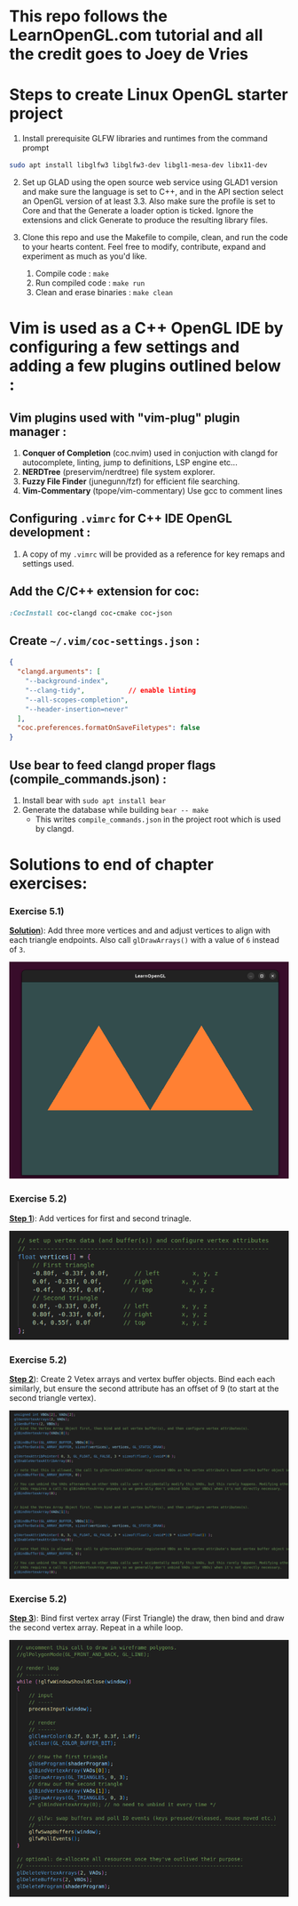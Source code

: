 

# This repo follows the LearnOpenGL.com tutorial and all the credit goes to Joey de Vries

# Steps to create Linux OpenGL starter project

1) Install prerequisite GLFW libraries and runtimes from the command prompt
```bash
sudo apt install libglfw3 libglfw3-dev libgl1-mesa-dev libx11-dev
```
2) Set up GLAD using the open source web service using GLAD1 version and make sure the language is set to C++, and in the API section select an OpenGL version of at least 3.3. Also make sure the profile is set to Core and that the Generate a loader option is ticked. Ignore the extensions and click Generate to produce the resulting library files.

3) Clone this repo and use the Makefile to compile, clean, and run the code to your hearts content. Feel free to modify, contribute, expand and experiment as much as you'd like.
    1) Compile code : ``` make ```
    2) Run compiled code : ``` make run ```
    3) Clean and erase binaries : ``` make clean ```


# Vim is used as a C++ OpenGL IDE by configuring a few settings and adding a few plugins outlined below : 


## Vim plugins used with "vim-plug" plugin manager : 

1) **Conquer of Completion** (coc.nvim) used in conjuction with clangd for autocomplete, linting, jump to definitions, LSP engine etc...
2) **NERDTree** (preservim/nerdtree) file system explorer.
3) **Fuzzy File Finder** (junegunn/fzf) for efficient file searching.
4) **Vim-Commentary** (tpope/vim-commentary) Use gcc to comment lines

## Configuring ``` .vimrc ``` for C++ IDE OpenGL development : 
1) A copy of my ``` .vimrc ``` will be provided as a reference for key remaps and settings used.

## Add the C/C++ extension for coc:
```ruby
:CocInstall coc-clangd coc-cmake coc-json 
```

## Create ``` ~/.vim/coc-settings.json ``` :
```json
{
  "clangd.arguments": [
    "--background-index",
    "--clang-tidy",           // enable linting
    "--all-scopes-completion",
    "--header-insertion=never"
  ],
  "coc.preferences.formatOnSaveFiletypes": false
}
```

## Use bear to feed clangd proper flags (compile_commands.json) : 
1) Install bear with ``` sudo apt install bear ```
2) Generate the database while building ``` bear -- make ```
    - This writes ``` compile_commands.json ``` in the project root which is used by clangd.




# Solutions to end of chapter exercises:



### Exercise 5.1)
**<u>Solution</u>**): Add three more vertices and and adjust vertices to align with each triangle endpoints. Also call ``` glDrawArrays() ``` with a value of `6` instead of `3`.


![](./resources/solution_1.png)




### Exercise 5.2)
**<u>Step 1</u>**): Add vertices for first and second trinagle. 


![](./resources/solution_5_2_1.png)



### Exercise 5.2)
**<u>Step 2</u>**): Create 2 Vetex arrays and vertex buffer objects. Bind each each similarly, but ensure the second attribute has an offset of 9 (to start at the second triangle vertex). 


![](./resources/solution_5_2_2.png)



### Exercise 5.2)
**<u>Step 3</u>**): Bind first vertex array (First Triangle) the draw, then bind and draw the second vertex array. Repeat in a while loop. 


![](./resources/solution_5_2_3.png)

